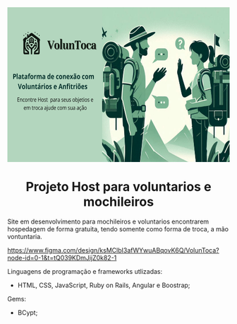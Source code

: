 <img src="app/assets/banner_page-0001.jpg" height="350" align="center" >
<h1 align="center">Projeto Host para voluntarios e mochileiros</h1>
Site em desenvolvimento para mochileiros e voluntarios encontrarem hospedagem de forma gratuita, tendo somente como forma de troca, a mão vontuntaria. <br>

https://www.figma.com/design/ksMClbI3afWYwuABqovK6Q/VolunToca?node-id=0-1&t=tQ039KDmJijZ0k82-1 <br>

Linguagens de programação e frameworks utlizadas:
- HTML, CSS, JavaScript, Ruby on Rails, Angular e Boostrap;

Gems:
- BCypt;
